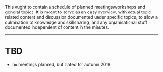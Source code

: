 This ought to contain a schedule of planned meetings/workshops and general topics. It is meant to serve as an easy overview, with actual topic related content and discussion documented under specific topics, to allow a culmination of knowledge and skillsharing, and any organisational stuff documented independent of content in the minutes.

---

# TBD
- no meetings planned, but slated for autumn 2018
